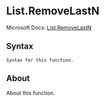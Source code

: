 # List.RemoveLastN

Microsoft Docs: [List.RemoveLastN](https://docs.microsoft.com/en-us/powerquery-m/list-removelastn)

## Syntax

```
Syntax for this function.
```

## About

About this function.

